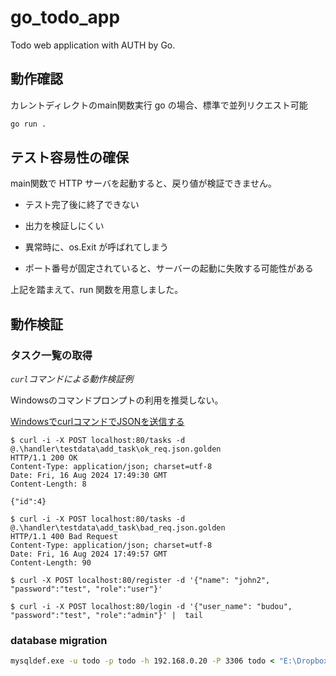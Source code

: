 # go_todo_app
Todo web application with AUTH by Go.

## 動作確認

カレントディレクトのmain関数実行
go の場合、標準で並列リクエスト可能
```cmd
go run .
```

## テスト容易性の確保

main関数で HTTP サーバを起動すると、戻り値が検証できません。

* テスト完了後に終了できない

* 出力を検証しにくい

* 異常時に、os.Exit が呼ばれてしまう

* ポート番号が固定されていると、サーバーの起動に失敗する可能性がある

上記を踏まえて、run 関数を用意しました。

## 動作検証

### タスク一覧の取得

*`curl`コマンドによる動作検証例*

Windowsのコマンドプロンプトの利用を推奨しない。

[WindowsでcurlコマンドでJSONを送信する](https://qiita.com/Hina_Developer/items/e583021a44a753e29dde)


```shell
$ curl -i -X POST localhost:80/tasks -d @.\handler\testdata\add_task\ok_req.json.golden 
HTTP/1.1 200 OK
Content-Type: application/json; charset=utf-8
Date: Fri, 16 Aug 2024 17:49:30 GMT
Content-Length: 8

{"id":4}

$ curl -i -X POST localhost:80/tasks -d @.\handler\testdata\add_task\bad_req.json.golden 
HTTP/1.1 400 Bad Request
Content-Type: application/json; charset=utf-8
Date: Fri, 16 Aug 2024 17:49:57 GMT
Content-Length: 90

$ curl -X POST localhost:80/register -d '{"name": "john2", "password":"test", "role":"user"}'

$ curl -i -X POST localhost:80/login -d '{"user_name": "budou", "password":"test", "role":"admin"}' |  tail
```
### database migration
```cmd
mysqldef.exe -u todo -p todo -h 192.168.0.20 -P 3306 todo < "E:\Dropbox\GoDev\Projects\go_todo_app\_tools\mysql\schema.sql"
```